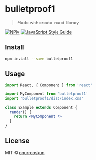 # bulletproof1

> Made with create-react-library

[![NPM](https://img.shields.io/npm/v/bulletproof1.svg)](https://www.npmjs.com/package/bulletproof1) [![JavaScript Style Guide](https://img.shields.io/badge/code_style-standard-brightgreen.svg)](https://standardjs.com)

## Install

```bash
npm install --save bulletproof1
```

## Usage

```jsx
import React, { Component } from 'react'

import MyComponent from 'bulletproof1'
import 'bulletproof1/dist/index.css'

class Example extends Component {
  render() {
    return <MyComponent />
  }
}
```

## License

MIT © [onurrcoskun](https://github.com/onurrcoskun)
